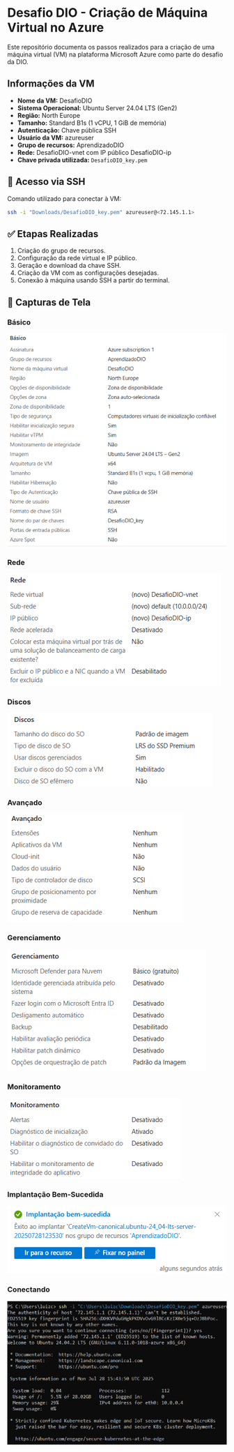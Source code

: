 # Desafio DIO - Criação de Máquina Virtual no Azure

Este repositório documenta os passos realizados para a criação de uma máquina virtual (VM) na plataforma Microsoft Azure como parte do desafio da DIO.

##  Informações da VM

- **Nome da VM:** DesafioDIO  
- **Sistema Operacional:** Ubuntu Server 24.04 LTS (Gen2)  
- **Região:** North Europe  
- **Tamanho:** Standard B1s (1 vCPU, 1 GiB de memória)  
- **Autenticação:** Chave pública SSH  
- **Usuário da VM:** azureuser  
- **Grupo de recursos:** AprendizadoDIO  
- **Rede:** DesafioDIO-vnet com IP público DesafioDIO-ip  
- **Chave privada utilizada:** `DesafioDIO_key.pem`  

## 🔐 Acesso via SSH

Comando utilizado para conectar à VM:

```bash
ssh -i "Downloads/DesafioDIO_key.pem" azureuser@<72.145.1.1>
```

## ✅ Etapas Realizadas

1. Criação do grupo de recursos.
2. Configuração da rede virtual e IP público.
3. Geração e download da chave SSH.
4. Criação da VM com as configurações desejadas.
5. Conexão à máquina usando SSH a partir do terminal.

## 📸 Capturas de Tela

### Básico
![Básico](images/basico.png)  
### Rede
![Rede](images/rede.png)  
### Discos
![Discos](images/discos.png)  
### Avançado
![Avançado](images/avancado.png)  
### Gerenciamento
![Gerenciamento](images/gerenciamento.png)  
### Monitoramento
![Monitoramento](images/monitoramento.png) 
### Implantação Bem-Sucedida
![Implantação](images/exito.png)
### Conectando
![Conectando](images/conectando.png)  
